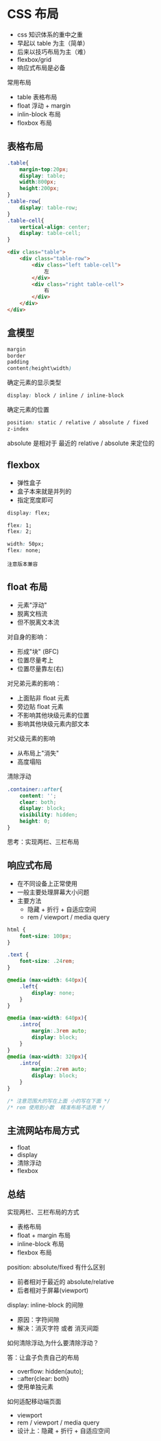# CSS 布局

- css 知识体系的重中之重
- 早起以 table 为主（简单）
- 后来以技巧布局为主（难）
- flexbox/grid
- 响应式布局是必备


常用布局
- table 表格布局
- float 浮动 + margin
- inlin-block 布局
- floxbox 布局

## 表格布局

```css
.table{
    margin-top:20px;
    display: table;
    width:800px;
    height:200px;
}
.table-row{
    display: table-row;
}
.table-cell{
    vertical-align: center;
    display: table-cell;
}
```

```html
<div class="table">
    <div class="table-row">
        <div class="left table-cell">
            左
        </div>
        <div class="right table-cell">
            右
        </div>
    </div>
</div>
```


## 盒模型

```css
margin
border
padding
content(height\width)
```

确定元素的显示类型
```css
display: block / inline / inline-block
```

确定元素的位置
```css
position: static / relative / absolute / fixed
z-index
```

absolute 是相对于 最近的 relative / absolute 来定位的


## flexbox

- 弹性盒子
- 盒子本来就是并列的
- 指定宽度即可

```css
display: flex;

flex: 1;
flex: 2;

width: 50px;
flex: none;
```

`注意版本兼容`


## float 布局

- 元素"浮动"
- 脱离文档流
- 但不脱离文本流


对自身的影响：
- 形成"块" (BFC)
- 位置尽量考上
- 位置尽量靠左(右)

对兄弟元素的影响：
- 上面贴非 float 元素
- 旁边贴 float 元素
- 不影响其他块级元素的位置
- 影响其他块级元素内部文本

对父级元素的影响
- 从布局上"消失"
- 高度塌陷

清除浮动
```css
.container::after{
    content: '';
    clear: both;
    display: block;
    visibility: hidden;
    height: 0;
}
```

思考：实现两栏、三栏布局


## 响应式布局

- 在不同设备上正常使用
- 一般主要处理屏幕大小问题
- 主要方法
    - 隐藏 + 折行 + 自适应空间
    - rem / viewport / media query

```css
html {
    font-size: 100px;
}

.text {
    font-size: .24rem;
}

```

```css
@media (max-width: 640px){
    .left{
        display: none;
    }
}
```

```css
@media (max-width: 640px){
    .intro{
        margin:.3rem auto;
        display: block;
    }
}
@media (max-width: 320px){
    .intro{
        margin:.2rem auto;
        display: block;
    }
}

/* 注意范围大的写在上面 小的写在下面 */
/* rem 使用到小数  精准布局不适用 */
```


## 主流网站布局方式

- float
- display
- 清除浮动
- flexbox


## 总结

实现两栏、三栏布局的方式
- 表格布局
- float + margin 布局
- inline-block 布局
- flexbox 布局


position: absolute/fixed 有什么区别
- 前者相对于最近的 absolute/relative
- 后者相对于屏幕(viewport)


display: inline-block 的间隙
- 原因：字符间隙
- 解决：消灭字符 或者 消灭间距


如何清除浮动,为什么要清除浮动？

答：让盒子负责自己的布局
- overflow: hidden(auto);
- ::after{clear: both}
- 使用单独元素

如何适配移动端页面
- viewport
- rem / viewport / media query
- 设计上：隐藏 + 折行 + 自适应空间
